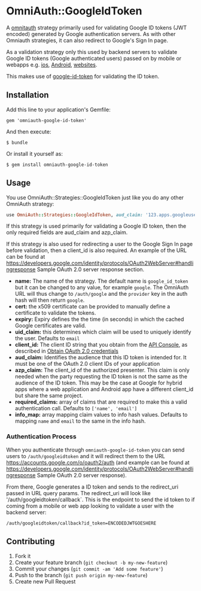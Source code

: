 # OmniAuth::GoogleIdToken

A [omnitauth](https://github.com/omniauth/omniauth) strategy primarily used for validating Google ID tokens
(JWT encoded) generated by Google authentication servers. As with other Omniauth strategies, it can also
redirect to Google's Sign In page.

As a validation strategy only this used by backend servers to validate Google ID tokens (Google
authenticated users) passed on by mobile or webapps e.g.
[ios](https://developers.google.com/identity/sign-in/ios/backend-auth),
[Android](https://developers.google.com/identity/sign-in/android/backend-auth),
[websites](https://developers.google.com/identity/sign-in/web/backend-auth).

This makes use of [google-id-token](https://github.com/google/google-id-token) for validating the ID token.

## Installation

Add this line to your application's Gemfile:

    gem 'omniauth-google-id-token'

And then execute:

    $ bundle

Or install it yourself as:

    $ gem install omniauth-google-id-token

## Usage

You use OmniAuth::Strategies::GoogleIdToken just like you do any other OmniAuth strategy:

```ruby
use OmniAuth::Strategies::GoogleIdToken, aud_claim: '123.apps.googleusercontent.com', azp_claim: '123.apps.googleusercontent.com'
```

If this strategy is used primarily for validating a Google ID token, then the only required fields are
aud_claim and azp_claim.

If this strategy is also used for redirecting a user to the Google Sign In page before validation,
then a client_id is also required. An example of the URL can be found at
https://developers.google.com/identity/protocols/OAuth2WebServer#handlingresponse Sample OAuth 2.0 server
response section.

* **name:** The name of the strategy. The default name is `google_id_token` but it can be changed to any value, for
  example `google`. The OmniAuth URL will thus change to `/auth/google` and the `provider` key in the auth hash will
  then return `google`.
* **cert:** the x509 certificate can be provided to manually define a certificate to validate the tokens.
* **expiry:** Expiry defines the the time (in seconds) in which the cached Google certificates are valid.
* **uid_claim:** this determines which claim will be used to uniquely identify the user. Defaults
  to `email`
* **client_id:** The client ID string that you obtain from the [API Console](https://console.developers.google.com/),
  as described in [Obtain OAuth 2.0 credentials](https://developers.google.com/identity/protocols/OpenIDConnect#getcredentials)
* **aud_claim:** Identifies the audience that this ID token is intended for. It must be one of the OAuth 2.0 client
  IDs of your application
* **azp_claim:** The client_id of the authorized presenter. This claim is only needed when the party requesting the
  ID token is not the same as the audience of the ID token. This may be the case at Google for hybrid apps where a
  web application and Android app have a different client_id but share the same project.
* **required_claims:** array of claims that are required to make this a valid authentication call.
  Defaults to `['name', 'email']`
* **info_map:** array mapping claim values to info hash values. Defaults to mapping `name` and `email`
  to the same in the info hash.

### Authentication Process

When you authenticate through `omniauth-google-id-token` you can send users to `/auth/googleidtoken`
and it will redirect them to the URL https://accounts.google.com/o/oauth2/auth (and example can be
found at https://developers.google.com/identity/protocols/OAuth2WebServer#handlingresponse
Sample OAuth 2.0 server response).

From there, Google generates a ID token and sends to the redirect_uri passed in URL query params.
The redirect_uri will look like '/auth/googleidtoken/callback`. This is the endpoint to send the id token
to if coming from a mobile or web app looking to validate a user with the backend server:

    /auth/googleidtoken/callback?id_token=ENCODEDJWTGOESHERE

## Contributing

1. Fork it
2. Create your feature branch (`git checkout -b my-new-feature`)
3. Commit your changes (`git commit -am 'Add some feature'`)
4. Push to the branch (`git push origin my-new-feature`)
5. Create new Pull Request
